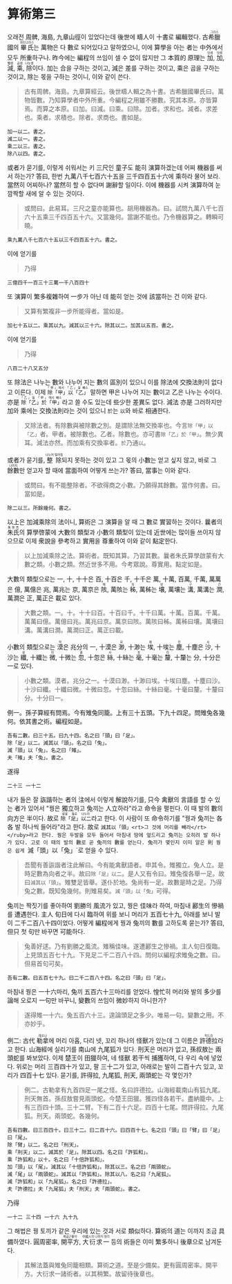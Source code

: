 # 算術第三

오래전 周髀, 海島, 九章山徑이 있었다는데 後世에 疇人이 十書로 編輯했다. 古 <ruby>希臘<rt>그리스</rt></ruby>國의 <ruby>畢氏<rt>피타고라스</rt></ruby>는 萬物은 다 數로 되어있다고 말하였으니, 이에 算學을 아는 者는 中外에서 모두 所重하구나. 昨今에는 編程의 쓰임이 셀 수 없이 많지만 그 本質的 原理는 <ruby>加<rt>덧셈</rt></ruby>, <ruby>加<rt>덧셈</rt></ruby>, <ruby>減<rt>뺄셈</rt></ruby>, <ruby>乘<rt>곱셈</rt></ruby>, <ruby>除<rt>나눗셈</rt></ruby>이다. 加는 合을 구하는 것이고, 減은 差를 구하는 것이고, 乘은 곱을 구하는 것이고, 除는 몫을 구하는 것이니, 이와 같이 쓴다. 

> 古有周髀。海島。九章算經云。後世疇人輯之為十書。古希臘國畢氏曰。萬物皆數。乃知算學者中外所重。今編程之用雖不勝數。究其本原。亦皆算焉。而算之本原。曰加。曰減。曰乘。曰除。加者。求和也。減者。求差也。乘者。求積也。除者。求商也。書如是。

```
加一以二。書之。
減二以一。書之。
乘二以三。書之。
除八以四。書之。
```

或者가 묻기를, 이렇게 쉬워서는 키 三尺인 童子도 能히 演算하겠는데 어찌 機器를 써서 하는가? 答曰, 한번 九萬八千七百六十五을 三千四百五十六에 乘하라 물어 보라. 當然히 어찌하나? 當然히 할 수 없다며 謝辭할 일이다. 이에 機器를 시켜 演算하여 눈 깜짝할 새에 알 수 있는 것이다. 
> 或問曰。此易耳。三尺之童亦能算也。胡用機器為。曰。試問九萬八千七百六十五乘三千四百五十六。又當幾何。當謝不能也。乃令機器算之。轉瞬可曉。

```
乘九萬八千七百六十五以三千四百五十六。書之。
```

이에 얻기를
> 乃得

```
三億四千一百三十三萬一千八百四十
```

또 演算이 繁多複雜하여 一步가 아닌 데 能히 얻는 것에 該當하는 건 이와 같다.
> 又算有繁複非一步所能得者。當如是。

```
加七十五以二。乘其以九。減其以三十六。除其以二。加其以五百。書之。
```

이에 얻기를
> 乃得

```
八百二十八又五分
```

또 除法은 나누는 數와 나누어 지는 數의 區別이 있으니 이를 除法에 交換法則이 없다고 이른다. 이제 <ruby>`除「甲」以「乙」`<rt>「甲」에서 「乙」을 빼소</rt></ruby> 말하면 甲은 나누어 지는 數이고 乙은 나누는 수이다. 亦是 <ruby>`除「乙」於「甲」`<rt>「乙」을 「甲」에서 빼소</rt></ruby>라고 쓸 수도 있는데 些少한 差異도 없다. 減法 亦是 그러하지만 加와 乘에는 交換法則라는 것이 있으니 `於`는 `以`와 바로 相通한다. 
> 又除法者。有除數與被除數之別。是謂除法無交換率也。今言`除「甲」以「乙」`者。甲者。被除數也。乙者。除數也。亦可書`除「乙」於「甲」`。無少異耳。減法亦然。而加乘有交換率者。`於`乃通`以`。

或者가 묻기를, <ruby>整除<rt>나누어 떨어짐</rt></ruby>되지 못하는 것이 있고 그 몫의 小數는 얻고 싶지 않고, 바로 그 <ruby>餘數<rt>나머지</rt></ruby>만 얻고자 할 때에 當面하여 어떻게 쓰는가? 答曰, 當事는 이와 같다.
> 或問曰。有不能整除者。不欲得商之小數。乃願得其餘數。當作何書。曰。當如是。

```
除二以三。所餘幾何。書之。
```

以上은 加減乘除의 法이니, 算術은 그 演算을 알 때 그 數로 實習하는 것이다. 曩者의 <ruby>朱氏<rt>朱世杰</rt></ruby>의 算學啓蒙에 大數의 類型과 小數의 類型이 있는데 近世에는 많이들 쓰이지 않으므로 이제 衆說을 參考하고 實用을 尊重하여 이와 같이 點定한다.

> 以上加減乘除之法。算術者。既知其算。乃習其數。曩者朱氏算學啟蒙有大數之類。小數之類。然近世多不用。今考眾說。尊實用。點定如是。

大數의 類型으로는 一, 十, 十十은 百, 十百은 千, 十千은 萬, 十萬, 百萬, 千萬, 萬萬은 億, 萬億은 兆, 萬兆는 京, 萬京은 <ruby>陔<rt>해</rt></ruby>, 萬陔는 <ruby>秭<rt>자</rt></ruby>, 萬秭는 <ruby>壤<rt>양</rt></ruby>, 萬壤는 <ruby>溝<rt>구</rt></ruby>, 萬溝는 <ruby>澗<rt>간</rt></ruby>, 萬澗은 正, 萬正은 載로 있다.

> 大數之類。一。十。十十曰百。十百曰千。十千曰萬。十萬。百萬。千萬。萬萬曰億。萬億曰兆。萬兆曰京。萬京曰陔。萬陔曰秭。萬秭曰壤。萬壤曰溝。萬溝曰澗。萬澗曰正。萬正曰載。

小數의 類型으로는 <ruby>漠<rt>막</rt></ruby>은 兆分의 一, 十漠은 <ruby>渺<rt>묘</rt></ruby>, 十渺는 <ruby>埃<rt>애</rt></ruby>, 十埃는 <ruby>塵<rt>진</rt></ruby>, 十塵은 <ruby>沙<rt>사</rt></ruby>, 十沙는 <ruby>纖<rt>섬</rt></ruby>, 十纖는 <ruby>微<rt>미</rt></ruby>, 十微는 <ruby>忽<rt>홀</rt></ruby>, 十忽은 <ruby>絲<rt>사</rt></ruby>, 十絲는 <ruby>毫<rt>호</rt></ruby>, 十毫는 <ruby>釐<rt>리</rt></ruby>, 十釐는 分, 十分은 一로 있다.

> 小數之類。漠者。兆分之一。十漠曰渺。十渺曰埃。十埃曰塵。十塵曰沙。十沙曰纖。十纖曰微。十微曰忽。十忽曰絲。十絲曰毫。十毫曰釐。十釐曰分。十分曰一。

例一。孫子算經有問焉。今有雉兔同籠。上有三十五頭。下九十四足。問雉兔各幾何。依其書之術。編程如是。

```
吾有二數。曰三十五。曰九十四。名之曰「頭」曰「足」。
除「足」以二。減其以「頭」。名之曰「兔」。
減「頭」以「兔」。名之曰「雉」。
夫「雉」夫「兔」。書之。
```

遂得

```
二十三 一十二
```

내가 들은 잘 詼諧하는 者의 注에서 이렇게 解說하기를, 只今 禽獸의 言語를 할 수 있는 者가 있어서 "꿩은 獨立하고 兔끼는 人立하라"라고 命令을 펼핀다. 이 때 발의 數의 向方은 半이다. 故로 <ruby>`除「足」以二`<rt>발을 둘로 나누라</rt></ruby>라고 한다. 이 사람이 또 命令하기를 "꿩과 兔끼는 各各 발 하나씩 들어라"라고 한다. 故로 <ruby>`減其以「頭」<rt>그 것에 머리를 빼라</rt></ruby>라고 한다. 꿩은 두발을 모두 들어서 마침내 땅에 엎드리고 兔끼는 오히려 발 하나가 있다. 고로 이 때의 발의 數로 곧 兔끼의 數를 얻는다. 兔끼가 몇인지 이미 알은 則 꿩은 쉽게 `減「頭」以「兔」`로 얻을 수 있다.

> 吾聞有善詼諧者注此解曰。今有能禽獸語者。申其令。雉獨立。兔人立。是時足數為向者之半。故曰`除「足」以二`。是人又有令曰。雉兔復各舉一足。故曰`減其以「頭」`。雉雙足皆舉。遂仆於地。兔尚有一足。故數是時之足。乃得兔之數。既知兔幾何。則雉易矣。`減「頭」以「兔」`可得。

兔끼는 짝짓기를 좋아하여 劉勝의 風流가 있고, 꿩은 佳味라 하여, 마침내 酈生의 慘禍를 遭遇한다. 主人 旬日에 다시 臨하여 위를 보니 머리가 五百七十九, 아래를 보니 발이 二千二百八十四이었다. 어떻게 編程에게 꿩과 兔끼의 數를 고하도록 묻는가? 答曰, 但只 첫 句만 바꾸면 可能하다.
> 兔善好逑。乃有劉勝之風流。雉稱佳味。遂遭酈生之慘禍。主人旬日復臨。上見頭五百七十九。下見足二千二百八十四。問何以編程求雉兔之數。曰。但易首句可矣。

```
吾有二數。曰五百七十九。曰二千二百八十四。名之曰「頭」曰「足」。
```

마침내 꿩은 一十六마리, 兔끼 五百六十三마리를 얻었다. 惶忙히 머리와 발의 多少를 論해 오로지 一句만 바꾸니, 變數의 쓰임이 微妙하지 아니한가?
> 遂得雉一十六。兔五百六十三。遑論頭足之多少。唯易一句。變數之用。不亦妙乎。

例二: 古代 <ruby>勒拿<rt>레르나</rt></ruby>에 머리 아홉, 다리 넷, 꼬리 하나의 怪獸가 있는데 그 이름은 <ruby>許德拉<rt>히드라</rt></ruby>라고 한다. 山海經에 실리기를 南山에 九尾狐가 있다. 刑天은 머리가 없고, 孫叔敖는 兩頭蛇를 봐보았다. 이제 楚王이 田獵하여, 네 怪獸 若干씩 捕獲하여, 다 우리 속에 넣었다. 위로는 머리 三百四十가 있고, 팔 三十二가 있고, 아래로는 발이 二百十六 있고, 꼬리가 四百十七 있다. 묻기를, 許得拉, 九尾狐, 刑天, 兩頭蛇는 각 몇인가?

> 例二。古勒拿有九首四足一尾之怪。名曰許德拉。山海經載南山有狐九尾。刑天無首。孫叔敖嘗見兩頭蛇。今楚王田獵。獲四怪各若干。盡納籠中。上有三百四十頭。三十二臂。下有二百十六足。四百十七尾。問許得拉。九尾狐。刑天。兩頭蛇。各幾何。

```
吾有四數。曰三百四十。曰三十二。曰二百十六。曰四百十七。名之曰「頭」曰「臂」曰「足」曰「尾」。
除「臂」以二。名之曰「刑天」。
乘「刑天」以二。減其於「足」。除其以四。名之曰「許狐和」。
乘「許狐和」以十。名之曰「十倍許狐和」。
加「頭」以「尾」。減其以「十倍許狐和」。除其以三。名之曰「兩頭蛇」。
減「尾」以「兩頭蛇」。減其以「許狐和」。除其以八。名之曰「九尾狐」。
減「許狐和」以「九尾狐」。名之曰「許德拉」。
夫「許德拉」夫「九尾狐」夫「刑天」夫「兩頭蛇」。書之。
```

乃得

```
一十二 三十四 一十六 九十九
```

그 해법은 꿩 토끼가 같은 우리에 있는 것과 서로 類似하다. 算術의 道는 이까지 조금 具備하였다. 圓周密率, <ruby>開平方<rt>제곱근풀이</rt></ruby>, <ruby>大衍求一<rt>中國人의 나머지 정리</rt></ruby> 등의 術들은 이미 繁多하니 後章으로 남겨둔다.
> 其解法蓋與雉兔同籠相類。算術之道。至是少備矣。更有圓周密率。開平方。大衍求一諸術者。以其稍繁。故留待後章也。





